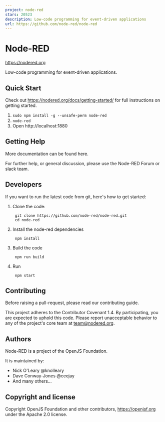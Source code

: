```yaml
---
project: node-red
stars: 20523
description: Low-code programming for event-driven applications
url: https://github.com/node-red/node-red
---
```


Node-RED
========

https://nodered.org

Low-code programming for event-driven applications.

Quick Start
-----------

Check out https://nodered.org/docs/getting-started/ for full instructions on getting started.

1.  `sudo npm install -g --unsafe-perm node-red`
2.  `node-red`
3.  Open http://localhost:1880

Getting Help
------------

More documentation can be found here.

For further help, or general discussion, please use the Node-RED Forum or slack team.

Developers
----------

If you want to run the latest code from git, here's how to get started:

1.  Clone the code:
    
    ```
     git clone https://github.com/node-red/node-red.git
     cd node-red
    ```
    
2.  Install the node-red dependencies
    
    ```
     npm install
    ```
    
3.  Build the code
    
    ```
     npm run build
    ```
    
4.  Run
    
    ```
     npm start
    ```
    

Contributing
------------

Before raising a pull-request, please read our contributing guide.

This project adheres to the Contributor Covenant 1.4. By participating, you are expected to uphold this code. Please report unacceptable behavior to any of the project's core team at team@nodered.org.

Authors
-------

Node-RED is a project of the OpenJS Foundation.

It is maintained by:

-   Nick O'Leary @knolleary
-   Dave Conway-Jones @ceejay
-   And many others...

Copyright and license
---------------------

Copyright OpenJS Foundation and other contributors, https://openjsf.org under the Apache 2.0 license.
